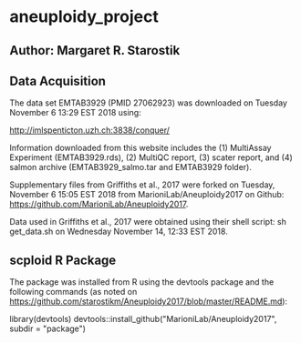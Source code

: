 # aneuploidy_project


## Author: Margaret R. Starostik


## Data Acquisition

The data set EMTAB3929 (PMID 27062923) was downloaded on Tuesday November 6 13:29 EST 2018 using:

http://imlspenticton.uzh.ch:3838/conquer/

Information downloaded from this website includes the (1) MultiAssay Experiment (EMTAB3929.rds), (2) MultiQC report, (3) scater report, and (4) salmon archive (EMTAB3929_salmo.tar and EMTAB3929 folder).

Supplementary files from Griffiths et al., 2017 were forked on Tuesday, November 6 15:05 EST 2018 from MarioniLab/Aneuploidy2017 on Github: https://github.com/MarioniLab/Aneuploidy2017.

Data used in Griffiths et al., 2017 were obtained using their shell script: sh get_data.sh on Wednesday November 14, 12:33 EST 2018.


## scploid R Package

The package was installed from R using the devtools package and the following commands (as noted on https://github.com/starostikm/Aneuploidy2017/blob/master/README.md):

library(devtools)
devtools::install_github("MarioniLab/Aneuploidy2017", subdir = "package")

